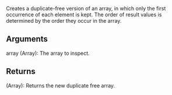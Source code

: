 Creates a duplicate-free version of an array, in which only the first occurrence of each element is kept. The order of result values is determined by the order they occur in the array.


## Arguments

array (Array): The array to inspect.

## Returns

(Array): Returns the new duplicate free array.